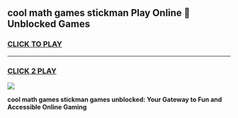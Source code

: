 
## cool math games stickman Play Online 👋 Unblocked Games
<h3>
<a href="https://news.freeplayer.one?title=cool_math_games_stickman&ref=17CMG">CLICK TO PLAY</a></h3>
<hr>

<h3>
<a href="https://news.freeplayer.one?title=cool_math_games_stickman&ref=17CMG">CLICK 2 PLAY</a>
  
</h3>

<a href="https://news.freeplayer.one?title=cool_math_games_stickman&ref=17CMG/"><img src="https://clearcache.store/games.png"></a>


**cool math games stickman games unblocked: Your Gateway to Fun and Accessible Online Gaming**
